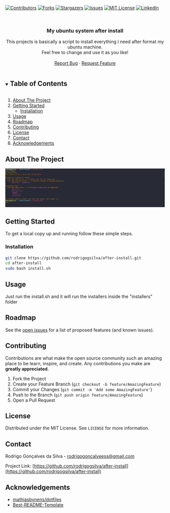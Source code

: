 [![Contributors][contributors-shield]][contributors-url]
[![Forks][forks-shield]][forks-url]
[![Stargazers][stars-shield]][stars-url]
[![Issues][issues-shield]][issues-url]
[![MIT License][license-shield]][license-url]
[![LinkedIn][linkedin-shield]][linkedin-url]

<!-- PROJECT LOGO -->
<br />
<p align="center">
  <h3 align="center">My ubuntu system after install</h3>

  <p align="center">
    This projects is basically a script to install everything I need after format my ubuntu machine.<br/>
Feel free to change and use it as you like!
    <br />
    <br />
    <a href="https://github.com/rodrigogsilva/after-install/issues">Report Bug</a>
    ·
    <a href="https://github.com/rodrigogsilva/after-install/issues">Request Feature</a>
  </p>
</p>

<!-- TABLE OF CONTENTS -->
<details open="open">
  <summary><h2 style="display: inline-block">Table of Contents</h2></summary>
  <ol>
    <li>
      <a href="#about-the-project">About The Project</a>
    </li>
    <li>
      <a href="#getting-started">Getting Started</a>
      <ul>
        <li><a href="#installation">Installation</a></li>
      </ul>
    </li>
    <li><a href="#usage">Usage</a></li>
    <li><a href="#roadmap">Roadmap</a></li>
    <li><a href="#contributing">Contributing</a></li>
    <li><a href="#license">License</a></li>
    <li><a href="#contact">Contact</a></li>
    <li><a href="#acknowledgements">Acknowledgements</a></li>
  </ol>
</details>

<!-- ABOUT THE PROJECT -->

## About The Project

[![Product Name Screen Shot][product-screenshot]]()

<!-- GETTING STARTED -->

## Getting Started

To get a local copy up and running follow these simple steps.

### Installation

```sh
git clone https://github.com/rodrigogsilva/after-install.git
cd after-install
sudo bash install.sh
```

<!-- USAGE EXAMPLES -->

## Usage

Just run the install.sh and it will run the installers inside the "installers" folder

<!-- ROADMAP -->

## Roadmap

See the [open issues](https://github.com/rodrigogsilva/after-install/issues) for a list of proposed features (and known issues).

<!-- CONTRIBUTING -->

## Contributing

Contributions are what make the open source community such an amazing place to be learn, inspire, and create. Any contributions you make are **greatly appreciated**.

1. Fork the Project
2. Create your Feature Branch (`git checkout -b feature/AmazingFeature`)
3. Commit your Changes (`git commit -m 'Add some AmazingFeature'`)
4. Push to the Branch (`git push origin feature/AmazingFeature`)
5. Open a Pull Request

<!-- LICENSE -->

## License

Distributed under the MIT License. See `LICENSE` for more information.

<!-- CONTACT -->

## Contact

Rodrigo Gonçalves da Silva - rodrigogoncalveess@gmail.com

Project Link: [https://github.com/rodrigogsilva/after-install](https://github.com/rodrigogsilva/after-install)

<!-- ACKNOWLEDGEMENTS -->

## Acknowledgements

- [mathiasbynens/dotfiles](https://github.com/mathiasbynens/dotfiles)
- [Best-README-Template](https://github.com/othneildrew/Best-README-Template)

<!-- MARKDOWN LINKS & IMAGES -->
<!-- https://www.markdownguide.org/basic-syntax/#reference-style-links -->

[contributors-shield]: https://img.shields.io/github/contributors/rodrigogsilva/after-install.svg?style=for-the-badge
[contributors-url]: https://github.com/rodrigogsilva/after-install/graphs/contributors
[forks-shield]: https://img.shields.io/github/forks/rodrigogsilva/after-install.svg?style=for-the-badge
[forks-url]: https://github.com/rodrigogsilva/after-install/network/members
[stars-shield]: https://img.shields.io/github/stars/rodrigogsilva/after-install.svg?style=for-the-badge
[stars-url]: https://github.com/rodrigogsilva/after-install/stargazers
[issues-shield]: https://img.shields.io/github/issues/rodrigogsilva/after-install.svg?style=for-the-badge
[issues-url]: https://github.com/rodrigogsilva/after-install/issues
[license-shield]: https://img.shields.io/github/license/rodrigogsilva/after-install.svg?style=for-the-badge
[license-url]: https://github.com/rodrigogsilva/after-install/blob/main/LICENSE
[linkedin-shield]: https://img.shields.io/badge/-LinkedIn-black.svg?style=for-the-badge&logo=linkedin&colorB=555
[linkedin-url]: https://linkedin.com/in/rodrigogsilva
[product-screenshot]: images/screenshot.png
